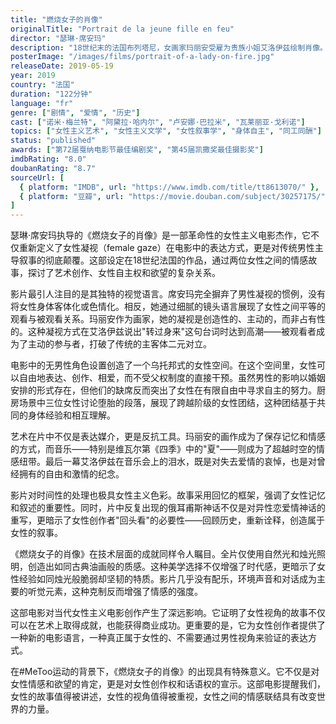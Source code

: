 ```yaml
---
title: "燃烧女子的肖像"
originalTitle: "Portrait de la jeune fille en feu"
director: "瑟琳·席安玛"
description: "18世纪末的法国布列塔尼，女画家玛丽安受雇为贵族小姐艾洛伊兹绘制肖像。这幅肖像将决定艾洛伊兹的婚姻，但她拒绝配合。在相处的过程中，两人逐渐产生了深刻而隐秘的情感联系。"
posterImage: "/images/films/portrait-of-a-lady-on-fire.jpg"
releaseDate: 2019-05-19
year: 2019
country: "法国"
duration: "122分钟"
language: "fr"
genre: ["剧情", "爱情", "历史"]
cast: ["诺米·梅兰特", "阿黛拉·哈内尔", "卢安娜·巴拉米", "瓦莱丽亚·戈利诺"]
topics: ["女性主义艺术", "女性主义文学", "女性叙事学", "身体自主", "同工同酬"]
status: "published"
awards: ["第72届戛纳电影节最佳编剧奖", "第45届凯撒奖最佳摄影奖"]
imdbRating: "8.0"
doubanRating: "8.7"
sourceUrl: [
  { platform: "IMDB", url: "https://www.imdb.com/title/tt8613070/" },
  { platform: "豆瓣", url: "https://movie.douban.com/subject/30257175/" }
]
---
```


瑟琳·席安玛执导的《燃烧女子的肖像》是一部革命性的女性主义电影杰作，它不仅重新定义了女性凝视（female gaze）在电影中的表达方式，更是对传统男性主导叙事的彻底颠覆。这部设定在18世纪法国的作品，通过两位女性之间的情感故事，探讨了艺术创作、女性自主权和欲望的复杂关系。

影片最引人注目的是其独特的视觉语言。席安玛完全摒弃了男性凝视的惯例，没有将女性身体客体化或色情化。相反，她通过细腻的镜头语言展现了女性之间平等的观看与被观看关系。玛丽安作为画家，她的凝视是创造性的、主动的，而非占有性的。这种凝视方式在艾洛伊兹说出"转过身来"这句台词时达到高潮——被观看者成为了主动的参与者，打破了传统的主客体二元对立。

电影中的无男性角色设置创造了一个乌托邦式的女性空间。在这个空间里，女性可以自由地表达、创作、相爱，而不受父权制度的直接干预。虽然男性的影响以婚姻安排的形式存在，但他们的缺席反而突出了女性在有限自由中寻求自主的努力。厨房场景中三位女性讨论堕胎的段落，展现了跨越阶级的女性团结，这种团结基于共同的身体经验和相互理解。

艺术在片中不仅是表达媒介，更是反抗工具。玛丽安的画作成为了保存记忆和情感的方式，而音乐——特别是维瓦尔第《四季》中的"夏"——则成为了超越时空的情感纽带。最后一幕艾洛伊兹在音乐会上的泪水，既是对失去爱情的哀悼，也是对曾经拥有的自由和激情的纪念。

影片对时间性的处理也极具女性主义色彩。故事采用回忆的框架，强调了女性记忆和叙述的重要性。同时，片中反复出现的俄耳甫斯神话不仅是对异性恋爱情神话的重写，更暗示了女性创作者"回头看"的必要性——回顾历史，重新诠释，创造属于女性的叙事。

《燃烧女子的肖像》在技术层面的成就同样令人瞩目。全片仅使用自然光和烛光照明，创造出如同古典油画般的质感。这种美学选择不仅增强了时代感，更暗示了女性经验如同烛光般脆弱却坚韧的特质。影片几乎没有配乐，环境声音和对话成为主要的听觉元素，这种克制反而增强了情感的强度。

这部电影对当代女性主义电影创作产生了深远影响。它证明了女性视角的故事不仅可以在艺术上取得成就，也能获得商业成功。更重要的是，它为女性创作者提供了一种新的电影语言，一种真正属于女性的、不需要通过男性视角来验证的表达方式。

在#MeToo运动的背景下，《燃烧女子的肖像》的出现具有特殊意义。它不仅是对女性情感和欲望的肯定，更是对女性创作权和话语权的宣示。这部电影提醒我们，女性的故事值得被讲述，女性的视角值得被重视，女性之间的情感联结具有改变世界的力量。